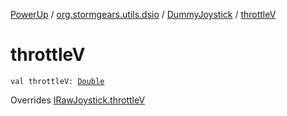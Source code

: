 [PowerUp](../../index.md) / [org.stormgears.utils.dsio](../index.md) / [DummyJoystick](index.md) / [throttleV](./throttle-v.md)

# throttleV

`val throttleV: `[`Double`](https://kotlinlang.org/api/latest/jvm/stdlib/kotlin/-double/index.html)

Overrides [IRawJoystick.throttleV](../-i-raw-joystick/throttle-v.md)

